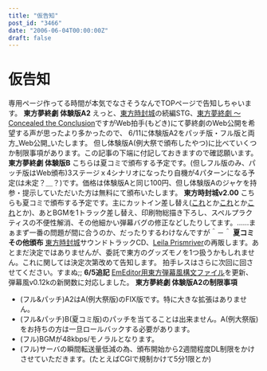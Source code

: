 ```yaml
---
title: "仮告知"
post_id: "3466"
date: "2006-06-04T00:00:00Z"
draft: false
---
```


# 仮告知

専用ページ作ってる時間が本気でなさそうなんでTOPページで告知しちゃいます。 **東方夢終劇 体験版A2** えっと、[東方時封城](/!/thA/)の続編STG、[東方夢終劇 ～ Concealed the Conclusion](/!/thC)ですがWeb拍手(もどき)にて夢終劇のWeb公開を希望する声が思ったより多かったので、 6/11に体験版A2をパッチ版・フル版と両方_Web公開_いたします。 但し体験版A(例大祭で頒布したやつ)に比べていくつか制限事項があります。この記事の下端に付記しておきますので確認願います。 **東方夢終劇 体験版B** こちらは夏コミで頒布する予定です。(但しフル版のみ、パッチ版はWeb頒布)3ステージｘ4シナリオになったり自機が4パターンになる予定(は未定？＿？)です。価格は体験版Aと同じ100円、但し体験版Aのジャケを持参・提示していただいた方は無料にて頒布いたします。 **東方時封城v2.00** こちらも夏コミで頒布する予定です。主にカットイン差し替え([これ](/3460)とか[これ](/3464)とか[これ](/3463)とか)、あとBGMを1トラック差し替え、印刷物総描き下ろし、スペルプラクティスの不便性解消、その他細かい弾幕バグの修正などしたりしてます。……まぁまず一番の問題が間に合うのか、だったりするわけなんですが＾－＾ **夏コミその他頒布** [東方時封城](/!/thA/)サウンドトラックCD、[Leila Prismriver](/!/leila/)の再販します。あとまだ決定ではありませんが、委託で東方のグッズモノを1つ扱うかもしれません。これに関しては決定次第改めて告知します。 拍手レスはさらに次回に回させてください。すまぬ;; **6/5追記** [EmEditor用東方弾幕風構文ファイル](/emeditor-danmakufu)を更新、弾幕風v0.12kの新関数に対応しました。 **東方夢終劇 体験版A2の制限事項**

  * (フル&パッチ)A2はA(例大祭版)のFIX版です。特に大きな拡張はありません。
  * (フル&パッチ)B(夏コミ版)のパッチを当てることは出来ません。A(例大祭版)をお持ちの方は一旦ロールバックする必要があります。
  * (フル)BGMが48kbps/モノラルとなります。
  * (フル)サーバの瞬間転送量低減の為、頒布開始から2週間程度DL制限をかけさせていただきます。(たとえばCGIで規制かけて5分1限とか)
